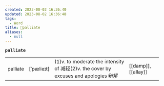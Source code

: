 ```yaml
---
created: 2023-08-02 16:36:40
updated: 2023-08-02 16:36:48
tags:
  - Word
title: 📖palliate
aliases:
  - null
---
```


<pre><strong>palliate</strong></pre>
|   |   |   |   |
|---|---|---|---|
|palliate|[ˈpælieɪt]|(1)v. to moderate the intensity of 减轻(2)v. the cover by excuses and apologies 辩解|[[damp]], [[allay]]|